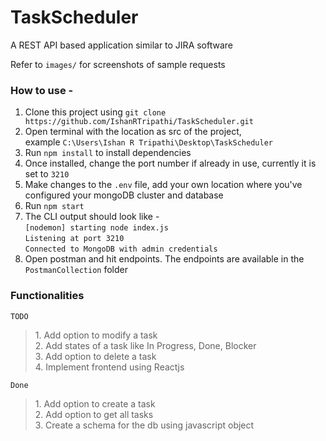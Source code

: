 # TaskScheduler
A REST API based application similar to JIRA software

Refer to `images/` for screenshots of sample requests

### How to use -
1. Clone this project using `git clone https://github.com/IshanRTripathi/TaskScheduler.git`
2. Open terminal with the location as src of the project, <br>example `C:\Users\Ishan R Tripathi\Desktop\TaskScheduler`
3. Run `npm install` to install dependencies
4. Once installed, change the port number if already in use, currently it is set to `3210`
5. Make changes to the `.env` file, add your own location where you've configured your mongoDB cluster and database
6. Run `npm start`
7. The CLI output should look like - <br>
   `[nodemon] starting node index.js`<br>
   `Listening at port 3210`<br>
   `Connected to MongoDB with admin credentials`<br>
8. Open postman and hit endpoints. The endpoints are available in the `PostmanCollection` folder

### Functionalities

`TODO`
<blockquote contenteditable="false">
1. Add option to modify a task <br>
2. Add states of a task like In Progress, Done, Blocker<br>
3. Add option to delete a task <br>
4. Implement frontend using Reactjs
</blockquote>

`Done`
<blockquote contenteditable="false">
1. Add option to create a task <br>
2. Add option to get all tasks<br>
3. Create a schema for the db using javascript object
</blockquote>